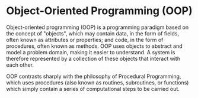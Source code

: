 # Object-Oriented Programming \(OOP\)

Object-oriented programming \(OOP\) is a programming paradigm based on the concept of "objects", which may contain data, in the form of fields, often known as attributes or properties; and code, in the form of procedures, often known as methods. OOP uses objects to abstract and model a problem domain, making it easier to understand. A system is therefore represented by a collection of these objects that interact with each other.

OOP contrasts sharply with the philosophy of Procedural Programming, which uses procedures \(also known as routines, subroutines, or functions\) which simply contain a series of computational steps to be carried out.

